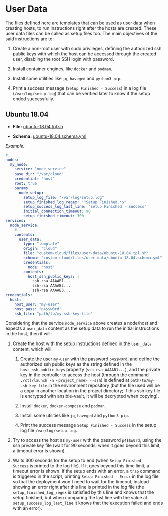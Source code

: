 # User Data

The files defined here are templates that can be used as user data when creating hosts, to run instructions right after the hosts are created. These user data files can be called as setup files too. The main objectives of the said instructions are to:

1. Create a non-root user with sudo privileges, defining the authorized ssh public keys with which the host can be accessed through the created user, disabling the root SSH login with password.

2. Install container engines, like `docker` and `podman`.

3. Install some utilities like `jq`, `haveged` and `python3-pip`.

4. Print a success message (`Setup Finished - Success`) in a log file (`/var/log/setup.log`) that can be verified later to know if the setup ended successfully.

## Ubuntu 18.04

- **File:** [ubuntu-18.04.tpl.sh](ubuntu-18.04.tpl.sh)

- **Schema:** [ubuntu-18.04.schema.yml](ubuntu-18.04.schema.yml)

_Example:_

```yaml
#...
nodes:
  my_node:
    service: "node_service"
    base_dir: "/var/cloud"
    credential: "host"
    root: true
    params:
      node_setup:
        setup_log_file: "/var/log/setup.log"
        setup_finished_log_regex: "^Setup Finished.*$"
        setup_success_log_last_line: "Setup Finished - Success"
        initial_connection_timeout: 90
        setup_finished_timeout: 300
services:
  node_service:
    #...
    contents:
      user_data:
        type: "template"
        origin: "cloud"
        file: "custom-cloud/files/user-data/ubuntu-18.04.tpl.sh"
        schema: "custom-cloud/files/user-data/ubuntu-18.04.schema.yml"
        credentials:
          node: "host"
        contents:
          host_ssh_public_keys: |
            ssh-rsa AAAAB1...
            ssh-rsa AAAAB2...
            ssh-rsa AAAAB3...
credentials:
  host:
    host_user: "my-user"
    host_pass: "p4$$w0rd"
    ssh_file: "path/to/my-ssh-key-file"
```

Considering that the service `node_service` above creates a node/host and expects a `user_data` content as the setup data to run the initial instructions in the host, then it will:

1. Create the host with the setup instructions defined in the `user_data` content, which will:

	1. Create the user `my-user` with the password `p4$$w0rd`, and define the authorized ssh public keys as the string defined in the `host_ssh_public_keys` property (`ssh-rsa AAAAB1...`), and the private key in the controller to access the host (through the command `./ctl/launch -n <project_name> --ssh`) is defined at `path/to/my-ssh-key-file` in the environment repository (but the file used will be a copy in another location in the project directory; if this ssh key file is encrypted with ansible-vault, it will be decrypted when copying).

	2. Install `docker`, `docker-compose` and `podman`.

	3. Install some utilities like `jq`, `haveged` and `python3-pip`.

	4. Print the success message `Setup Finished - Success` in the setup log file `/var/log/setup.log`.

2. Try to access the host as `my-user` with the password `p4$$w0rd`, using the ssh private key file (wait for 90 seconds; when it goes beyond this limit, a timeout error is shown).

3. Waits 300 seconds for the setup to end (when `Setup Finished - Success` is printed to the log file). If it goes beyond this time limit, a timeout error is shown. If the setup ends with an error, a `trap` command is triggered in the script, printing `Setup Finished - Error` in the log file so that the deployment won't need to wait for the timeout, instead showing an error right after this line is printed in the log file (the `setup_finished_log_regex` is satisfied by this line and knows that the setup finished, but when comparing the last line with the value at `setup_success_log_last_line` it knows that the execution failed and ends with an error).

